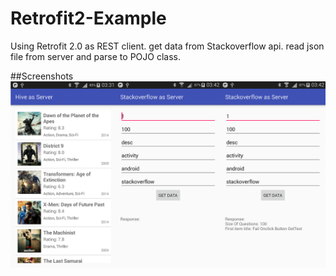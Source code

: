 # Retrofit2-Example
Using Retrofit 2.0 as REST client. get data from Stackoverflow api. read json file from server and parse to POJO class.

##Screenshots
![Image](https://raw.githubusercontent.com/bkhezry/Retrofit2-Example/master/screenshot/RetrofitAll.png)
